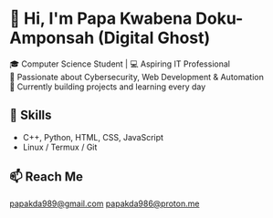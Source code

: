 # 👋 Hi, I'm Papa Kwabena Doku-Amponsah (Digital Ghost)

🎓 Computer Science Student | 💻 Aspiring IT Professional  
🚀 Passionate about Cybersecurity, Web Development & Automation  
🧠 Currently building projects and learning every day

## 🧰 Skills
- C++, Python, HTML, CSS, JavaScript  
- Linux / Termux / Git  
  

## 📫 Reach Me
papakda989@gmail.com
papakda986@proton.me
  
